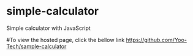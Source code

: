 # simple-calculator
Simple calculator with JavaScript

#To view the hosted page, click the bellow link
https://github.com/Yoo-Tech/sample-calculator
